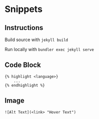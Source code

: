 # Snippets

## Instructions
Build source with `jekyll build`

Run locally with `bundler exec jekyll serve`

## Code Block
```
{% highlight <language>}
    ...
{% endhighlight %}
```

## Image
`![Alt Text](<link> "Hover Text")`